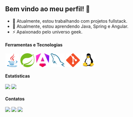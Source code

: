 ## Bem vindo ao meu perfil! 👋

- 🔭 Atualmente, estou trabalhando com projetos fullstack.
- 🌱 Atualmente, estou aprendendo Java, Spring e Angular.
- ⚡ Apaixonado pelo universo geek.

#### Ferramentas e Tecnologias
<div>
  <img align="center" alt="Lipe-mongodb" height="45" width="45" src="https://raw.githubusercontent.com/devicons/devicon/master/icons/java/java-original.svg">
  <img align="center" alt="Lipe-Js" height="45" width="45" src="https://raw.githubusercontent.com/devicons/devicon/master/icons/spring/spring-original.svg">
  <img align="center" alt="Lipe-Node" height="45" width="45" src="https://raw.githubusercontent.com/devicons/devicon/master/icons/angular/angular-original.svg">
<!--   <img align="center" alt="Lipe-Node" height="30" width="40" src="https://raw.githubusercontent.com/devicons/devicon/master/icons/kotlin/kotlin-original.svg"> -->
<!--   <img align="center" alt="Lipe-mongodb" height="30" width="40" src="https://raw.githubusercontent.com/devicons/devicon/master/icons/androidstudio/androidstudio-original.svg"> -->
  <img align="center" alt="Lipe-Node" height="45" width="45" src="https://raw.githubusercontent.com/devicons/devicon/master/icons/mysql/mysql-original.svg">
  <img align="center" alt="Lipe-Node" height="45" width="45" src="https://raw.githubusercontent.com/devicons/devicon/master/icons/git/git-original.svg">
  <img align="center" alt="Lipe-Node" height="45" width="45" src="https://raw.githubusercontent.com/devicons/devicon/master/icons/linux/linux-original.svg">
</div>



#### Estatisticas
<div>
  <img height="165em" src="https://github-readme-stats.vercel.app/api/top-langs/?username=filpss&layout=compact&langs_count=7&theme=tokyonight"/>
  <img height="165em" src="https://github-readme-stats.vercel.app/api?username=filpss&show_icons=true&theme=tokyonight&include_all_commits=true&count_private=true"/>
</div>

#### Contatos
<div>
 <a href="filps._." target="_blank"><img src="https://img.shields.io/badge/Discord-7289DA?style=for-the-badge&logo=discord&logoColor=white" target="_blank"></a> 
  <a href = "mailto:filpsp2019@gmail.com"><img src="https://img.shields.io/badge/-Gmail-%23333?style=for-the-badge&logo=gmail&logoColor=white" target="_blank"></a>
  <a href="https://www.linkedin.com/in/filps" target="_blank"><img src="https://img.shields.io/badge/-LinkedIn-%230077B5?style=for-the-badge&logo=linkedin&logoColor=white" target="_blank"></a>   
</div>
